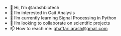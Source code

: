 - 👋 Hi, I’m @arashbiotech
- 👀 I’m interested in Gait Analysis
- 🌱 I’m currently learning Signal Processing in Python
- 💞️ I’m looking to collaborate on scientific projects
- 📫 How to reach me: ghaffari.arash@gmail.com

<!---
arashbiotech/arashbiotech is a ✨ special ✨ repository because its `README.md` (this file) appears on your GitHub profile.
You can click the Preview link to take a look at your changes.
--->
